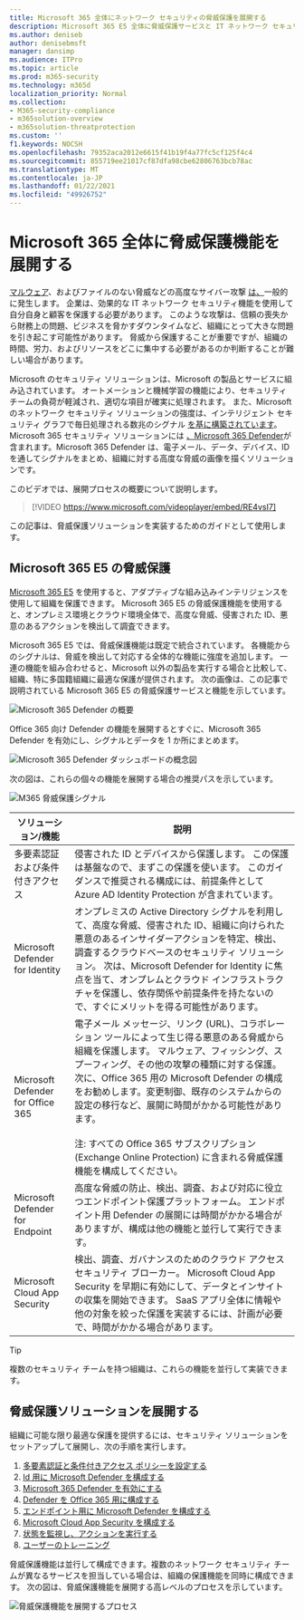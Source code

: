 ```yaml
---
title: Microsoft 365 全体にネットワーク セキュリティの脅威保護を展開する
description: Microsoft 365 E5 全体に脅威保護サービスと IT ネットワーク セキュリティ機能を展開する方法について説明します。
ms.author: deniseb
author: denisebmsft
manager: dansimp
ms.audience: ITPro
ms.topic: article
ms.prod: m365-security
ms.technology: m365d
localization_priority: Normal
ms.collection:
- M365-security-compliance
- m365solution-overview
- m365solution-threatprotection
ms.custom: ''
f1.keywords: NOCSH
ms.openlocfilehash: 79352aca2012e6615f41b19f4a77fc5cf125f4c4
ms.sourcegitcommit: 855719ee21017cf87dfa98cbe62806763bcb78ac
ms.translationtype: MT
ms.contentlocale: ja-JP
ms.lasthandoff: 01/22/2021
ms.locfileid: "49926752"
---
```

# <a name="deploy-threat-protection-capabilities-across-microsoft-365"></a>Microsoft 365 全体に脅威保護機能を展開する

[マルウェア](https://docs.microsoft.com/windows/security/threat-protection/intelligence/understanding-malware)、およびファイルのない脅威などの高度なサイバー攻撃 [は、](https://docs.microsoft.com/windows/security/threat-protection/intelligence/fileless-threats)一般的に発生します。 企業は、効果的な IT ネットワーク セキュリティ機能を使用して自分自身と顧客を保護する必要があります。 このような攻撃は、信頼の喪失から財務上の問題、ビジネスを脅かすダウンタイムなど、組織にとって大きな問題を引き起こす可能性があります。 脅威から保護することが重要ですが、組織の時間、労力、およびリソースをどこに集中する必要があるのか判断することが難しい場合があります。 

Microsoft のセキュリティ ソリューションは、Microsoft の製品とサービスに組み込されています。 オートメーションと機械学習の機能により、セキュリティ チームの負荷が軽減され、適切な項目が確実に処理されます。 また、Microsoft のネットワーク セキュリティ ソリューションの強度は、インテリジェント セキュリティ グラフで毎日処理される数兆のシグナル [を基に構築されています](https://cloud-platform-assets.azurewebsites.net/intelligent-security-graph)。 Microsoft 365 セキュリティ ソリューションには [、Microsoft 365 Defender](https://docs.microsoft.com/microsoft-365/security/mtp/microsoft-threat-protection)が含まれます。Microsoft 365 Defender は、電子メール、データ、デバイス、ID を通してシグナルをまとめ、組織に対する高度な脅威の画像を描くソリューションです。


このビデオでは、展開プロセスの概要について説明します。

> [!VIDEO https://www.microsoft.com/videoplayer/embed/RE4vsI7]

この記事は、脅威保護ソリューションを実装するためのガイドとして使用します。

## <a name="threat-protection-in-microsoft-365-e5"></a>Microsoft 365 E5 の脅威保護

[Microsoft 365 E5](https://www.microsoft.com/microsoft-365/enterprise-e5-business-software?activetab=pivot%3aoverviewtab) を使用すると、アダプティブな組み込みインテリジェンスを使用して組織を保護できます。 Microsoft 365 E5 の脅威保護機能を使用すると、オンプレミス環境とクラウド環境全体で、高度な脅威、侵害された ID、悪意のあるアクションを検出して調査できます。

Microsoft 365 E5 では、脅威保護機能は既定で統合されています。 各機能からのシグナルは、脅威を検出して対応する全体的な機能に強度を追加します。 一連の機能を組み合わせると、Microsoft 以外の製品を実行する場合と比較して、組織、特に多国籍組織に最適な保護が提供されます。 次の画像は、この記事で説明されている Microsoft 365 E5 の脅威保護サービスと機能を示しています。

![Microsoft 365 Defender の概要](../media/solutions-architecture-center/deploy-threat-protection-across-m365-overview.png)

Office 365 向け Defender の機能を展開するとすぐに、Microsoft 365 Defender を有効にし、シグナルとデータを 1 か所にまとめます。 

![Microsoft 365 Defender ダッシュボードの概念図](../media/solutions-architecture-center/deploy-threat-protection-across-m365-mtp.png)

次の図は、これらの個々の機能を展開する場合の推奨パスを示しています。 

![M365 脅威保護シグナル](../media/solutions-architecture-center/deploy-threat-protection-across-m365.png)

|ソリューション/機能  |説明  |
|---------|---------|
|多要素認証および条件付きアクセス     |侵害された ID とデバイスから保護します。 この保護は基盤なので、まずこの保護を使います。 このガイダンスで推奨される構成には、前提条件として Azure AD Identity Protection が含まれています。     |
|Microsoft Defender for Identity     |  オンプレミスの Active Directory シグナルを利用して、高度な脅威、侵害された ID、組織に向けられた悪意のあるインサイダーアクションを特定、検出、調査するクラウドベースのセキュリティ ソリューション。 次は、Microsoft Defender for Identity に焦点を当て、オンプレムとクラウド インフラストラクチャを保護し、依存関係や前提条件を持たないので、すぐにメリットを得る可能性があります。       | 
|Microsoft Defender for Office 365     | 電子メール メッセージ、リンク (URL)、コラボレーション ツールによって生じ得る悪意のある脅威から組織を保護します。 マルウェア、フィッシング、スプーフィング、その他の攻撃の種類に対する保護。 次に、Office 365 用の Microsoft Defender の構成をお勧めします。変更制御、既存のシステムからの設定の移行など、展開に時間がかかる可能性があります。 <br><br>注: すべての Office 365 サブスクリプション (Exchange Online Protection) に含まれる脅威保護機能を構成してください。       |
|Microsoft Defender for Endpoint    | 高度な脅威の防止、検出、調査、および対応に役立つエンドポイント保護プラットフォーム。  エンドポイント用 Defender の展開には時間がかかる場合がありますが、構成は他の機能と並行して実行できます。   |
|Microsoft Cloud App Security     |   検出、調査、ガバナンスのためのクラウド アクセス セキュリティ ブローカー。 Microsoft Cloud App Security を早期に有効にして、データとインサイトの収集を開始できます。 SaaS アプリ全体に情報や他の対象を絞った保護を実装するには、計画が必要で、時間がかかる場合があります。       | 

> [!TIP]
> 複数のセキュリティ チームを持つ組織は、これらの機能を並行して実装できます。

## <a name="deploy-your-threat-protection-solution"></a>脅威保護ソリューションを展開する

組織に可能な限り最適な保護を提供するには、セキュリティ ソリューションをセットアップして展開し、次の手順を実行します。

1. [多要素認証と条件付きアクセス ポリシーを設定する](deploy-threat-protection-configure.md#step-1-set-up-multi-factor-authentication-and-conditional-access-policies)
2. [Id 用に Microsoft Defender を構成する](deploy-threat-protection-configure.md#step-2-configure-microsoft-defender-for-identity)
3. [Microsoft 365 Defender を有効にする](deploy-threat-protection-configure.md#step-3-turn-on-microsoft-365-defender)
4. [Defender を Office 365 用に構成する](deploy-threat-protection-configure.md#step-4-configure-microsoft-defender-for-office-365)
5. [エンドポイント用に Microsoft Defender を構成する](deploy-threat-protection-configure.md#step-5-configure-microsoft-defender-for-endpoint)
6. [Microsoft Cloud App Security を構成する](deploy-threat-protection-configure.md#step-6-configure-microsoft-cloud-app-security)
7. [状態を監視し、アクションを実行する](deploy-threat-protection-configure.md#step-7-monitor-status-and-take-actions)
8. [ユーザーのトレーニング](deploy-threat-protection-configure.md#step-8-train-users)

脅威保護機能は並行して構成できます。複数のネットワーク セキュリティ チームが異なるサービスを担当している場合は、組織の保護機能を同時に構成できます。 次の図は、脅威保護機能を展開する高レベルのプロセスを示しています。 

![脅威保護機能を展開するプロセス](../media/solutions-architecture-center/deploy-threat-protection-across-m365-grid.png) 

